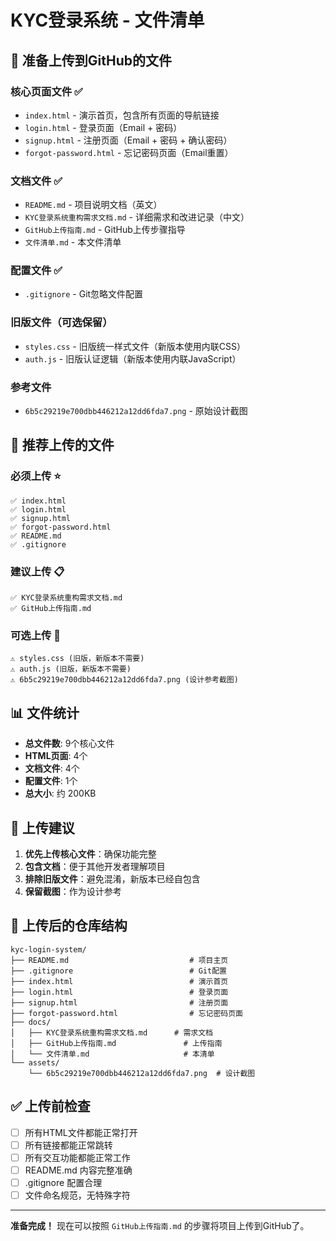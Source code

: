 # KYC登录系统 - 文件清单

## 📁 准备上传到GitHub的文件

### 核心页面文件 ✅
- `index.html` - 演示首页，包含所有页面的导航链接
- `login.html` - 登录页面（Email + 密码）
- `signup.html` - 注册页面（Email + 密码 + 确认密码）
- `forgot-password.html` - 忘记密码页面（Email重置）

### 文档文件 ✅
- `README.md` - 项目说明文档（英文）
- `KYC登录系统重构需求文档.md` - 详细需求和改进记录（中文）
- `GitHub上传指南.md` - GitHub上传步骤指导
- `文件清单.md` - 本文件清单

### 配置文件 ✅
- `.gitignore` - Git忽略文件配置

### 旧版文件（可选保留）
- `styles.css` - 旧版统一样式文件（新版本使用内联CSS）
- `auth.js` - 旧版认证逻辑（新版本使用内联JavaScript）

### 参考文件
- `6b5c29219e700dbb446212a12dd6fda7.png` - 原始设计截图

## 🎯 推荐上传的文件

### 必须上传 ⭐
```
✅ index.html
✅ login.html
✅ signup.html
✅ forgot-password.html
✅ README.md
✅ .gitignore
```

### 建议上传 📋
```
✅ KYC登录系统重构需求文档.md
✅ GitHub上传指南.md
```

### 可选上传 🔧
```
⚠️ styles.css (旧版，新版本不需要)
⚠️ auth.js (旧版，新版本不需要)
⚠️ 6b5c29219e700dbb446212a12dd6fda7.png (设计参考截图)
```

## 📊 文件统计

- **总文件数**: 9个核心文件
- **HTML页面**: 4个
- **文档文件**: 4个  
- **配置文件**: 1个
- **总大小**: 约 200KB

## 🚀 上传建议

1. **优先上传核心文件**：确保功能完整
2. **包含文档**：便于其他开发者理解项目
3. **排除旧版文件**：避免混淆，新版本已经自包含
4. **保留截图**：作为设计参考

## 📝 上传后的仓库结构

```
kyc-login-system/
├── README.md                           # 项目主页
├── .gitignore                          # Git配置
├── index.html                          # 演示首页
├── login.html                          # 登录页面
├── signup.html                         # 注册页面
├── forgot-password.html                # 忘记密码页面
├── docs/
│   ├── KYC登录系统重构需求文档.md      # 需求文档
│   ├── GitHub上传指南.md               # 上传指南
│   └── 文件清单.md                     # 本清单
└── assets/
    └── 6b5c29219e700dbb446212a12dd6fda7.png  # 设计截图
```

## ✅ 上传前检查

- [ ] 所有HTML文件都能正常打开
- [ ] 所有链接都能正常跳转
- [ ] 所有交互功能都能正常工作
- [ ] README.md 内容完整准确
- [ ] .gitignore 配置合理
- [ ] 文件命名规范，无特殊字符

---

**准备完成！** 现在可以按照 `GitHub上传指南.md` 的步骤将项目上传到GitHub了。
